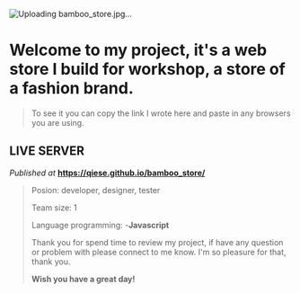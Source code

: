 ![Uploading bamboo_store.jpg…]()
>
# Welcome to my project, it's a web store I build for workshop, a store of a fashion brand. 
>To see it you can copy the link I wrote here and paste in any browsers you are using.

## LIVE SERVER
_Published at_ **https://qiese.github.io/bamboo_store/**
>
>Posion: developer, designer, tester
>
>Team size: 1
>
>Language programming:
>-**Javascript**
>
>Thank you for spend time to review my project, if have any question or problem with please connect to me know. I'm so pleasure for that, thank you.
>
>**Wish you have a great day!**
